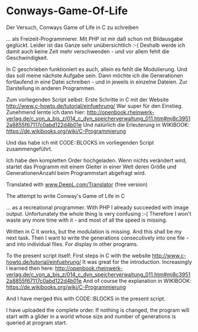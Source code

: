 # Conways-Game-Of-Life
Der Versuch, Conways Game of Life in C zu schreiben

... als Freizeit-Programmierer. Mit PHP ist mir daß schon mit Bildausgabe geglückt. Leider ist das Ganze sehr unübersichtlich :-(
Deshalb werde ich damit auch keine Zeit mehr verschwenden - und vor allem fehlt die Geschwindigkeit.

In C geschrieben funktioniert es auch, allein es fehlt die Modulierung.
Und das soll meine nächste Aufgabe sein.
Dann möchte ich die Generationen fortlaufend in eine Datei schreiben - und in jeweils in einzelne Dateien.
Zur Darstellung in anderen Programmen.

Zum vorliegenden Script selbst:
Erste Schritte in C mit der Website http://www.c-howto.de/tutorial/einfuehrung/
War super für den Einstieg.
Zunehmend lernte ich dann hier: http://openbook.rheinwerk-verlag.de/c_von_a_bis_z/014_c_dyn_speicherverwaltung_011.htm#mj8c39512a8855f67117c0abd122d4b01e
Und natürlich die Erleuterung in WIKIBOOK: https://de.wikibooks.org/wiki/C-Programmierung

Und das habe ich mit CODE::BLOCKS im vorliegenden Script zusammengeführt.

Ich habe den kompletten Order hochgeladen.
Wenn nichts verändert wird, startet das Programm mit einem Gleiter in einer Welt deren Größe und GenerationenAnzahl beim Programmstart abgefragt wird.



Translated with www.DeepL.com/Translator (free version)



The attempt to write Conway's Game of Life in C

... as a recreational programmer. With PHP I already succeeded with image output. Unfortunately the whole thing is very confusing :-(
Therefore I won't waste any more time with it - and most of all the speed is missing.

Written in C it works, but the modulation is missing.
And this shall be my next task.
Then I want to write the generations consecutively into one file - and into individual files.
For display in other programs.

To the present script itself:
First steps in C with the website http://www.c-howto.de/tutorial/einfuehrung/
It was great for the introduction.
Increasingly I learned then here: http://openbook.rheinwerk-verlag.de/c_von_a_bis_z/014_c_dyn_speicherverwaltung_011.htm#mj8c39512a8855f67117c0abd122d4b01e
And of course the explanation in WIKIBOOK: https://de.wikibooks.org/wiki/C-Programmierung

And I have merged this with CODE::BLOCKS in the present script.

I have uploaded the complete order.
If nothing is changed, the program will start with a glider in a world whose size and number of generations is queried at program start.




